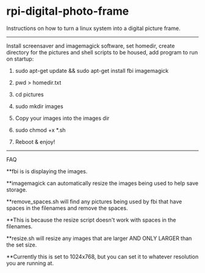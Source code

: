 rpi-digital-photo-frame
=======================

Instructions on how to turn a linux system into a digital picture frame.


***************************************************
Install screensaver and imagemagick software, set homedir, create directory for the pictures and shell scripts to be housed, add program to run on startup:


1. sudo apt-get update && sudo apt-get install fbi imagemagick

1. pwd > homedir.txt

2. cd pictures

3. sudo mkdir images

4. Copy your images into the images dir

5. sudo chmod +x *.sh

6. Reboot & enjoy!



***************************************************
FAQ

**fbi is is displaying the images.

**imagemagick can automatically resize the images being used to help save storage.

**remove_spaces.sh will find any pictures being used by fbi that have spaces in the filenames and remove the spaces.

**This is because the resize script doesn't work with spaces in the filenames.

**resize.sh will resize any images that are larger AND ONLY LARGER than the set size.

**Currently this is set to 1024x768, but you can set it to whatever resolution you are running at.
